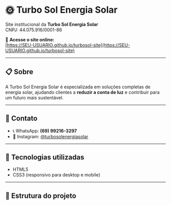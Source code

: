 # 🌞 Turbo Sol Energia Solar

Site institucional da **Turbo Sol Energia Solar**  
CNPJ: 44.075.916/0001-86  

🔗 **Acesse o site online:**  
[https://SEU-USUARIO.github.io/turbosol-site](https://SEU-USUARIO.github.io/turbosol-site)  

---

## 📋 Sobre
A Turbo Sol Energia Solar é especializada em soluções completas de energia solar, ajudando clientes a **reduzir a conta de luz** e contribuir para um futuro mais sustentável.  

---

## 📱 Contato
- 📞 WhatsApp: **(69) 99216-3297**  
- 📸 Instagram: [@turbosolenergiasolar](https://instagram.com/turbosolenergiasolar)  

---

## 🚀 Tecnologias utilizadas
- HTML5  
- CSS3 (responsivo para desktop e mobile)  

---

## 📂 Estrutura do projeto
